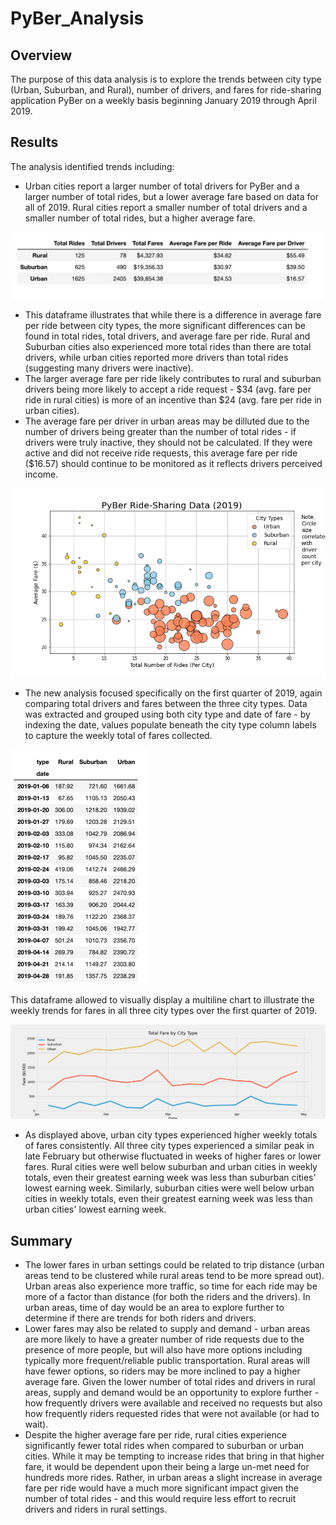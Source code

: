 # PyBer_Analysis
## Overview
The purpose of this data analysis is to explore the trends between city type (Urban, Suburban, and Rural), number of drivers, and fares for ride-sharing application PyBer on a weekly basis beginning January 2019 through April 2019. 

## Results
The analysis identified trends including:
- Urban cities report a larger number of total drivers for PyBer and a larger number of total rides, but a lower average fare based on data for all of 2019. Rural cities report a smaller number of total drivers and a smaller number of total rides, but a higher average fare.

![CityTypeSummary](analysis/CityTypeSummary.png)

- This dataframe illustrates that while there is a difference in average fare per ride between city types, the more significant differences can be found in total rides, total drivers, and average fare per ride. Rural and Suburban cities also experienced more total rides than there are total drivers, while urban cities reported more drivers than total rides (suggesting many drivers were inactive). 
- The larger average fare per ride likely contributes to rural and suburban drivers being more likely to accept a ride request - $34 (avg. fare per ride in rural cities) is more of an incentive than $24 (avg. fare per ride in urban cities). 
- The average fare per driver in urban areas may be dilluted due to the number of drivers being greater than the number of total rides - if drivers were truly inactive, they should not be calculated. If they were active and did not receive ride requests, this average fare per ride ($16.57) should continue to be monitored as it reflects drivers perceived income.

![Fig1](analysis/Fig1.png)

- The new analysis focused specifically on the first quarter of 2019, again comparing total drivers and fares between the three city types. Data was extracted and grouped using both city type and date of fare - by indexing the date, values populate beneath the city type column labels to capture the weekly total of fares collected.

![Q1WeeklyCityTypeFares](analysis/Q1WeeklyCityTypeFares.png)

This dataframe allowed to visually display a multiline chart to illustrate the weekly trends for fares in all three city types over the first quarter of 2019.

![PyBer_fare_summary](analysis/PyBer_fare_summary.png)

- As displayed above, urban city types experienced higher weekly totals of fares consistently. All three city types experienced a similar peak in late February but otherwise fluctuated in weeks of higher fares or lower fares. Rural cities were well below suburban and urban cities in weekly totals, even their greatest earning week was less than suburban cities' lowest earning week. Similarly, suburban cities were well below urban cities in weekly totals, even their greatest earning week was less than urban cities' lowest earning week.

## Summary
- The lower fares in urban settings could be related to trip distance (urban areas tend to be clustered while rural areas tend to be more spread out). Urban areas also experience more traffic, so time for each ride may be more of a factor than distance (for both the riders and the drivers). In urban areas, time of day would be an area to explore further to determine if there are trends for both riders and drivers. 
- Lower fares may also be related to supply and demand - urban areas are more likely to have a greater number of ride requests due to the presence of more people, but will also have more options including typically more frequent/reliable public transportation. Rural areas will have fewer options, so riders may be more inclined to pay a higher average fare. Given the lower number of total rides and drivers in rural areas, supply and demand would be an opportunity to explore further - how frequently drivers were available and received no requests but also how frequently riders requested rides that were not available (or had to wait).
- Despite the higher average fare per ride, rural cities experience significantly fewer total rides when compared to suburban or urban cities. While it may be tempting to increase rides that bring in that higher fare, it would be dependent upon their being a large un-met need for hundreds more rides. Rather, in urban areas a slight increase in average fare per ride would have a much more significant impact given the number of total rides - and this would require less effort to recruit drivers and riders in rural settings. 
